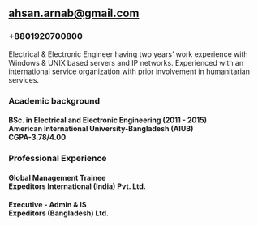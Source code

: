 ## ahsan.arnab@gmail.com 
### +8801920700800 

Electrical & Electronic Engineer having two years’ work experience with Windows & UNIX based servers and IP networks. Experienced with an international service organization with prior involvement in humanitarian services.

### Academic background

#### BSc. in Electrical and Electronic Engineering (2011 - 2015) <br /> American International University-Bangladesh (AIUB) <br /> CGPA-3.78/4.00

### Professional Experience

#### Global Management Trainee <br /> Expeditors International (India) Pvt. Ltd.
#### Executive - Admin & IS <br /> Expeditors (Bangladesh) Ltd.



